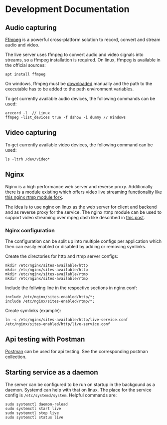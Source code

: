 # Development Documentation


## Audio capturing

[Ffmpeg](https://www.ffmpeg.org/) is a powerful cross-platform solution to record, convert and stream audio and video.

The live server uses ffmpeg to convert audio and video signals into streams, so a ffmpeg installation is required. On linux, ffmpeg is available in the official sources:

```
apt install ffmpeg
```

On windows, ffmpeg must be [downloaded](http://ffmpeg.org/download.html) manually and the path to the executable has to be added to the path environment variables. 

To get currently available audio devices, the following commands can be used:

```
arecord -l  // Linux
ffmpeg -list_devices true -f dshow -i dummy // Windows
```

## Video capturing

To get currently available video devices, the following command can be used:
```
ls -ltrh /dev/video*
```

## Nginx

Nginx is a high performance web server and reverse proxy. 
Additionally there is a module existing which offers video live streaming functionality like [this nginx rtmp module fork](https://github.com/ut0mt8/nginx-rtmp-module/).

The idea is to use nginx on linux as the web server for client and backend and as reverse proxy for the service. The nginx rtmp module can be used to support video streaming over mpeg dash like described in [this post](https://isrv.pw/html5-live-streaming-with-mpeg-dash).

### Nginx configuration

The configuration can be split up into multiple configs per application which then can easily enabled or disabled by adding or removing symlinks.

Create the directories for http and rtmp server configs:

```
mkdir /etc/nginx/sites-available/http
mkdir /etc/nginx/sites-available/http
mkdir /etc/nginx/sites-available/rtmp
mkdir /etc/nginx/sites-available/rtmp
```

Include the follwing line in the respective sections in nginx.conf:

```
include /etc/nginx/sites-enabled/http/*;
include /etc/nginx/sites-enabled/rtmp/*;
```

Create symlinks (example):

```
ln -s /etc/nginx/sites-available/http/live-service.conf /etc/nginx/sites-enabled/http/live-service.conf
```

## Api testing with Postman

[Postman](https://www.getpostman.com/) can be used for api testing. See the corresponding postman collection.

## Starting service as a daemon

The server can be configured to be run on startup in the backgound as a daemon. Systemd can help with that on linux. The place for the service config is `/etc/systemd/system`. Helpful commands are:

```
sudo systemctl daemon-reload
sudo systemctl start live
sudo systemctl stop live
sudo systemctl status live
```
